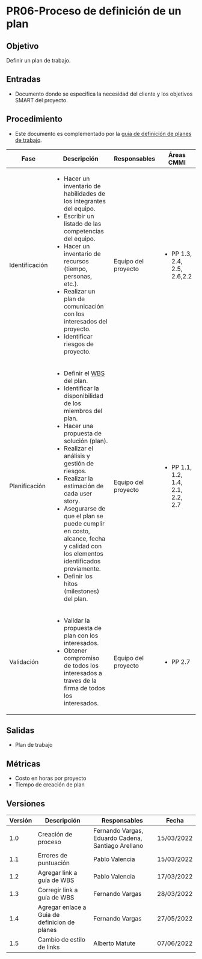 # PR06-Proceso de definición de un plan

## Objetivo

Definir un plan de trabajo.

## Entradas

- Documento donde se especifica la necesidad del cliente y los objetivos SMART del proyecto.

## Procedimiento

- Este documento es complementado por la [guia de definición de planes de trabajo](https://mutateinc.github.io/Guias/GU19).

<table>
    <thead>
        <th>Fase</th>
        <th>Descripción</th>
        <th>Responsables</th>
        <th>Áreas CMMI</th>
    </thead>

<tbody>
    <tr>
      <td>Identificación</td>
      <td>
        <ul>
            <li>Hacer un inventario de habilidades de los integrantes del equipo.</li>
            <li>Escribir un listado de las competencias del equipo.</li>
            <li>Hacer un inventario de recursos (tiempo, personas, etc.).</li>
            <li>Realizar un plan de comunicación con los interesados del proyecto.</li>
            <li>Identificar riesgos de proyecto.</li>
        </ul>
      </td>
      <td>Equipo del proyecto</td>
      <td>
        <ul>
          <li>PP 1.3, 2.4, 2.5, 2.6,2.2</li>
        </ul>
      </td>
    </tr>
    <tr>
      <td>Planificación</td>
      <td>
        <ul>
          <li>Definir el <a href= "https://mutateinc.github.io/Guias/GU10">WBS</a> del plan.</li>
          <li>Identificar la disponibilidad de los miembros del plan.</li>
          <li>Hacer una propuesta de solución (plan).</li>
          <li>Realizar el análisis y gestión de riesgos.</li>
          <li>Realizar la estimación de cada user story.</li>
          <li>Asegurarse de que el plan se puede cumplir en costo, alcance, fecha y calidad con los elementos identificados previamente.</li>
          <li>Definir los hitos (milestones) del plan.</li>
        </ul>
      </td>
      <td>Equipo del proyecto</td>
      <td>
        <ul>
          <li>PP 1.1, 1.2, 1.4, 2.1, 2.2, 2.7</li>
        </ul>
      </td>
    </tr>
    <tr>
      <td>Validación</td>
      <td>
        <ul>
          <li>Validar la propuesta de plan con los interesados.</li>
          <li>Obtener compromiso de todos los interesados a traves de la firma de todos los interesados.</li>
        </ul>
      </td>
      <td>Equipo del proyecto</td>
      <td>
        <ul>
        <li>PP 2.7</li>
        </ul>
      </td>
    </tr>
  </tbody>
</table>

## Salidas

- Plan de trabajo

## Métricas

- Costo en horas por proyecto
- Tiempo de creación de plan

## Versiones

| Versión | Descripción                      | Responsables     | Fecha      |
| ------- | -------------------------------- |------------------|------------|
| 1.0     | Creación de proceso              |Fernando Vargas, Eduardo Cadena, Santiago Arellano  | 15/03/2022 |
| 1.1     | Errores de puntuación            |Pablo Valencia  | 15/03/2022 |
| 1.2     | Agregar link a guía de WBS       |Pablo Valencia  | 17/03/2022 |
| 1.3     | Corregir link a guía de WBS      |Fernando Vargas | 28/03/2022 |
| 1.4     | Agregar enlace a Guia de definicion de planes      |Fernando Vargas | 27/05/2022 |
| 1.5     | Cambio de estilo de links                    | Alberto Matute     | 07/06/2022 |